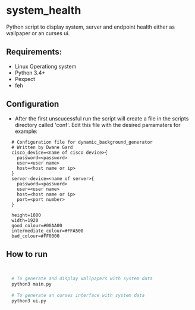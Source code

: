 # system_health

Python script to display system, server and endpoint health either as wallpaper or an curses ui.

## Requirements:
- Linux Operationg system
- Python 3.4+
- Pexpect
- feh

## Configuration
- After the first unscucessful run the script will create a file in the scripts directory called 'conf'. Edit this file with the desired parramaters for example:

~~~text
  # Configuration file for dynamic_background_generator
  # Written by Dwane Gard
  cisco_device=<name of cisco device>{
    password=<password>
    user=<user name>
    host=<host name or ip>
  }
  server-device=<name of server>{
    password=<password>
    user=<user name>
    host=<host name or ip>
    port=<port number>
  }
  
  height=1080
  width=1920
  good_colour=#00AA00
  intermediate_colour=#FFA500
  bad_colour=#FF0000
~~~


## How to run
~~~bash

  
  # To generate and display wallpapers with system data
  python3 main.py
  
  # To generate an curses interface with system data
  python3 ui.py
~~~
